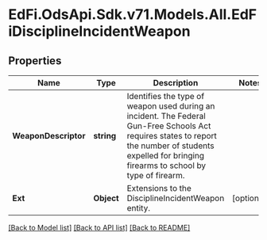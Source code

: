 # EdFi.OdsApi.Sdk.v71.Models.All.EdFiDisciplineIncidentWeapon

## Properties

Name | Type | Description | Notes
------------ | ------------- | ------------- | -------------
**WeaponDescriptor** | **string** | Identifies the type of weapon used during an incident. The Federal Gun-Free Schools Act requires states to report the number of students expelled for bringing firearms to school by type of firearm. | 
**Ext** | **Object** | Extensions to the DisciplineIncidentWeapon entity. | [optional] 

[[Back to Model list]](../README.md#documentation-for-models) [[Back to API list]](../README.md#documentation-for-api-endpoints) [[Back to README]](../README.md)

